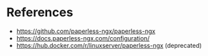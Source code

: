 # References

- https://github.com/paperless-ngx/paperless-ngx
- https://docs.paperless-ngx.com/configuration/
- https://hub.docker.com/r/linuxserver/paperless-ngx (deprecated)
